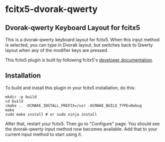 # fcitx5-dvorak-qwerty
## Dvorak-qwerty Keyboard Layout for fcitx5
This is a dvorak-qwerty keyboard layout for fcitx5. When this input method is selected, you can type in Dvorak layout, but switches back to Qwerty layout when any of the modifier keys are pressed.

This fcitx5 plugin is built by following fcitx5's [developer documentation](https://fcitx-im.org/wiki/Develop_an_simple_input_method).

## Installation
To build and install this plugin in your fcitx5 installation, do this:
```
mkdir -p build
cd build
cmake .. -DCMAKE_INSTALL_PREFIX=/usr -DCMAKE_BUILD_TYPE=Debug
make
sudo make install # or sudo ninja install
```
After that, restart your fcitx5. Then go to "Configure" page. You should see the dvorak-qwerty input method now becomes available. Add that to your current input method to start using it.
